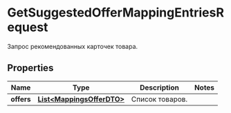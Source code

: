 

# GetSuggestedOfferMappingEntriesRequest

Запрос рекомендованных карточек товара.

## Properties

| Name | Type | Description | Notes |
|------------ | ------------- | ------------- | -------------|
|**offers** | [**List&lt;MappingsOfferDTO&gt;**](MappingsOfferDTO.md) | Список товаров. |  |



